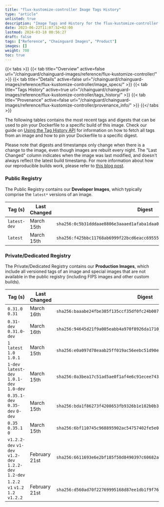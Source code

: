 ```yaml
---
title: "flux-kustomize-controller Image Tags History"
type: "article"
unlisted: true
description: "Image Tags and History for the flux-kustomize-controller Chainguard Image"
date: 2023-06-22T11:07:52+02:00
lastmod: 2024-03-18 00:56:27
draft: false
tags: ["Reference", "Chainguard Images", "Product"]
images: []
weight: 700
toc: true
---
```


{{< tabs >}}
{{< tab title="Overview" active=false url="/chainguard/chainguard-images/reference/flux-kustomize-controller/" >}}
{{< tab title="Details" active=false url="/chainguard/chainguard-images/reference/flux-kustomize-controller/image_specs/" >}}
{{< tab title="Tags History" active=true url="/chainguard/chainguard-images/reference/flux-kustomize-controller/tags_history/" >}}
{{< tab title="Provenance" active=false url="/chainguard/chainguard-images/reference/flux-kustomize-controller/provenance_info/" >}}
{{</ tabs >}}

The following tables contains the most recent tags and digests that can be used to pin your Dockerfile to a specific build of this image. Check our guide on [Using the Tag History API](/chainguard/chainguard-images/using-the-tag-history-api/) for information on how to fetch all tags from an image and how to pin your Dockerfile to a specific digest.

Please note that digests and timestamps only change when there is a change to the image, even though images are rebuilt every night. The "Last Changed" column indicates when the image was last modified, and doesn't always reflect the latest build timestamp. For more information about how our reproducible builds work, please refer to [this blog post](https://www.chainguard.dev/unchained/reproducing-chainguards-reproducible-image-builds).

### Public Registry
The Public Registry contains our **Developer Images**, which typically comprise the `latest*` versions of an image.

| Tag (s)       | Last Changed | Digest                                                                    |
|---------------|--------------|---------------------------------------------------------------------------|
|  `latest-dev` | March 15th   | `sha256:0c5b31dddaae8806e3aaaed1afaba1daa097fde08e4a298d8bb362ab4a303478` |
|  `latest`     | March 15th   | `sha256:f425bbc11768ab6999f22bcd6eacc695551fc18b2f68d8c13c18b4b5f1fabbed` |


### Private/Dedicated Registry
The Private/Dedicated Registry contains our **Production Images**, which include all versioned tags of an image and special images that are not available in the public registry (including FIPS images and other custom builds).

| Tag (s)                                                 | Last Changed  | Digest                                                                    |
|---------------------------------------------------------|---------------|---------------------------------------------------------------------------|
|  `0.31.0` `0.31`                                        | March 16th    | `sha256:baaabe24fbe385f135ccf35df0fc24b00713faff0a90e66c29aa76779ee022ed` |
|  `0.31-dev` `0.31.0-dev`                                | March 16th    | `sha256:94645d21f9a005eabb4a970f8926da1710e4ebda8455b9c66b82f09b69ee88cf` |
|  `1` `latest` `1.0` `1.0.1`                             | March 15th    | `sha256:e0a097d78eaab25ff019ac56eebc51d90ef0d99416b6f6aa510e90be990384f9` |
|  `1-dev` `latest-dev` `1.0.1-dev` `1.0-dev`             | March 15th    | `sha256:0a3bea17c51ad5ae0f1af4e6c91ecee74376ae1a4c5d6fda7229b11a0f577c43` |
|  `0.35.1-dev` `0.35-dev` `0-dev`                        | March 15th    | `sha256:bda1f86273f4208653fb9326b1e182b0b3c2d1059f1c3751794c0dbf15e7799b` |
|  `0.35` `0.35.1` `0`                                    | March 15th    | `sha256:6bf110745c968895902ac54757402fe5e0b0892a3d7e3642b84f121e4d213315` |
|  `v1.2.2-dev` `v1-dev` `v1.2-dev` `1.2.2-dev` `1.2-dev` | February 21st | `sha256:6611693e6e2bf185f50d8490397c60682aa2f46193b24b598f5f3efe0dbe1cd3` |
|  `1.2.2` `v1` `v1.2` `1.2` `v1.2.2`                     | February 21st | `sha256:d560ad70f22769995168d87ee1db1f9f760aebd40ca0edb194658c820ee9ace1` |

